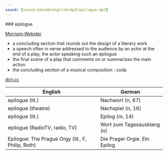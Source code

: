 ```yaml
---
sound: [sound:ankimd/english/mp3/epilogue.mp3]
---
```


\### epilogue

[Merriam-Webster](https://www.merriam-webster.com/dictionary/epilogue)

- a concluding section that rounds out the design of a literary work
- a speech often in verse addressed to the audience by an actor at the end of a play, the actor speaking such an epilogue
- the final scene of a play that comments on or summarizes the main action
- the concluding section of a musical composition : coda

[dict.cc](https://www.dict.cc/epilogue)

| English        | German       |
| -------------- | ------------ |
| epilogue (lit.) | Nachwort (n, 67) |
| epilogue (theatre) | Nachspiel (n, 16) |
| epilogue (lit.) | Epilog (m, 14) |
| epilogue (RadioTV, radio, TV) | Wort zum Tagesausklang (n) |
| Epilogue: The Prague Orgy (lit., F, Philip, Roth) | Die Prager Orgie. Ein Epilog |
